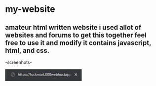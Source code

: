 # my-website
amateur html written website
i used allot of websites and forums to get this together
feel free to use it and modify it
contains
javascript, html, and css.
--------------------------------------------------------
-screenhots-

![](screenshots/title_animation.gif)
